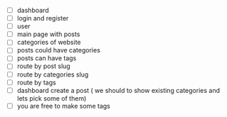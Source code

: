 -   [ ] dashboard
-   [ ] login and register
-   [ ] user
-   [ ] main page with posts
-   [ ] categories of website
-   [ ] posts could have categories
-   [ ] posts can have tags
-   [ ] route by post slug
-   [ ] route by categories slug
-   [ ] route by tags
-   [ ] dashboard create a post ( we should to show existing categories and lets pick some of them)
-   [ ] you are free to make some tags

